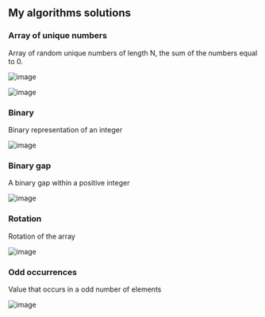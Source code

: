 ##   My algorithms solutions


###   Array of unique numbers

  Array of random unique numbers of length N, the sum of the numbers equal to 0.


 ![image](https://user-images.githubusercontent.com/76003029/131581334-00e622cd-d281-471c-9c07-aaf5b5fc21fc.png)

 ![image](https://user-images.githubusercontent.com/76003029/131581450-928a8d33-4499-4f3d-9683-fed9b00c0065.png)


###   Binary
  Binary representation of an integer
 
 ![image](https://user-images.githubusercontent.com/76003029/131583130-200b8a4d-7de5-4a19-a40e-8210dd7e908f.png)

 
###   Binary gap 
  A binary gap within a positive integer
 
 ![image](https://user-images.githubusercontent.com/76003029/131582293-ec604123-a672-4364-9732-0c4004265a21.png)
 
###   Rotation
  Rotation of the array

 ![image](https://user-images.githubusercontent.com/76003029/131583630-72849518-35fd-4573-8570-0e669b43c7a9.png)
 
###   Odd occurrences
  Value that occurs in a odd number of elements
  
  ![image](https://user-images.githubusercontent.com/76003029/132076172-1c64c1ef-5a3b-4e09-8fca-b0d7665f98b5.png)

 

